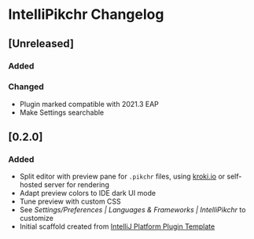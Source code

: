 <!-- Keep a Changelog guide -> https://keepachangelog.com -->

# IntelliPikchr Changelog
       
## [Unreleased]
### Added
       
### Changed

- Plugin marked compatible with 2021.3 EAP
- Make Settings searchable  

## [0.2.0]

### Added

- Split editor with preview pane for `.pikchr` files, using [kroki.io](https://kroki.io) or self-hosted server for rendering
- Adapt preview colors to IDE dark UI mode
- Tune preview with custom CSS
- See _Settings/Preferences \| Languages & Frameworks \| IntelliPikchr_ to customize
- Initial scaffold created from [IntelliJ Platform Plugin Template](https://github.com/JetBrains/intellij-platform-plugin-template)
